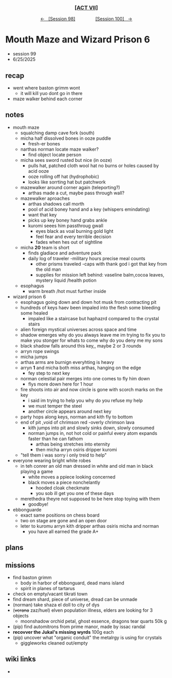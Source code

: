 
<div align="center">
  <h3 align="center"><a href="https://github.com/h-griffin/dnd-notes/blob/main/grimmhaus/act-VII" >[ACT VII]</a></h3>
  <p align="center">
    <a href="https://github.com/h-griffin/dnd-notes/blob/main/grimmhaus/act-VII/25-06-18.md" >&larr; &nbsp; [Session 98]</a>
    &nbsp;&nbsp;&nbsp;&nbsp;&nbsp;&nbsp;&nbsp;&nbsp;&nbsp;&nbsp;&nbsp;&nbsp;&nbsp;&nbsp;
    <a href="https://github.com/h-griffin/dnd-notes/blob/main/grimmhaus/act-VII/25-07-02.md" >[Session 100] &nbsp; &rarr;</a>
  </p>
</div>

# Mouth Maze and Wizard Prison 6
- session 99
- 6/25/2025

## recap
- went where baston grimm wont
    - it will kill yuo dont go in there
- maze walker behind each corner

## notes
- mouth maze
    - squalching damp cave fork (south)
    - micha half dissolved bones in ooze puddle
        - fresh-er bones
    - narthas norman locate maze walker?
        - find object locate person
    - micha sees sword rusted but nice (in ooze)
        - pulls hat, patched cloth wool hat no burns or holes caused by acid ooze
        - ooze rolling off hat (hydrophobic)
        - looks like sorrting hat but patchwork
    - mazewalker around corner again (teleporting?)
        - arthas made a cut, maybe pass through wall?
    - mazewalker aproaches
        - arthas shadows call morth
        - pool of acid boney hand and a key (whispers emindating)
        - want that key
        - picks up key boney hand grabs ankle
        - kuromi seees him passthroug gwall
            - eyes black as voal burning gold light
            - feel fear and every terrible decision
            - fades when hes out of sightline
    - micha **20** team is short
        - finds gladiace and adventure pack
        - daily log of traveler -military hours precise meal counts
            - other prisms traveled -caps with thank god i got that key from the old man
            - supplies for mission left behind: vaseline balm,cocoa leaves, mystery liquid /health potion
    - esophagus
        - warm breath /hot must further inside
- wizard prison 6
    - esophagus going down and down hot musk from contracting pit
    - hundreds of keys haev been impaled into the flesh some bleeding some healed
        - impaled like a staircase but haphazrd compared to the crystal stairs
    - alien foreign mystical universes across space and time
    - shadow emerges why do you always leave me im trying to fix you to make you stonger for whats to come why do you deny me my sons
    - black shadow falls around this key,, maybe 2 or 3 rounds
    - arryn rope swings
    - micha jumps
    - arthas arms are burnign everyhting is heavy
    - arryn **1** and micha both miss arthas, hanging on the edge
        - fey step to next key
    - norman celestial pair merges into one comes to fly him down
        - flys more down here for 1 hour
    - fire shoots into air and now circle is gone with scorch marks on the key
        - i said im trying to help you why do you refuse my help
        - we must temper the steel
        - another circle appears around next key
    - party hops along keys, norman and kith fly to bottom
    - end of pit ,void of chrimson red -overly chrimson lava
        - kith jumps into pit and slowly sinks down, slowly consumed
        - norman jumps in, not hot cold or painful every atom expands faster than he can fathom
            - arthas being stretches into eternity
            - then micha arryn osiris dripper kuromi
    - "tell them i was sorry i only treid to help"
- everyone wearing bright white robes
    - in teh conrer an old man dressed in white and old man in black playing a game
        - white moves a ppiece looking concerned
        - black moves a piece nonchelantly
            - hooded cloak checkmate
            - you sob ill get you one of these days
    - merethedra theyre not supposed to be here stop toying with them
        - goodbye!
- ebbonguarde
    - exact same positions on chess board
    - two on stage are gone and an open door
    - leter to kuromu arryn kith dripper arthas osiris micha and norman
        - you have all earned the grade A+

## plans

## missions
- find baston grimm
    - body in harbor of ebbonguard, dead mans island
    - spirit in planes of tartarus
- check on empty/vacant tikrati town
- find dream shard, piece of universe, dread can be unmade
- (norman) take shaza el doll to city of dys
- (~~verana~~ zaz/huel) elven population illness, elders are looking for 3 objects
    - moonshadow orchid petal, ghost essence, dragons tear quarts 50k g
- (pip) find automitrons from prime manor, made by issac randal
- **recovver the Jukal's missing wyrds** 100g each
- (pip) uncover what "organic conduit" the metalrgy is using for crystals
    - giggleworks cleaned out/empty

## wiki links
-
